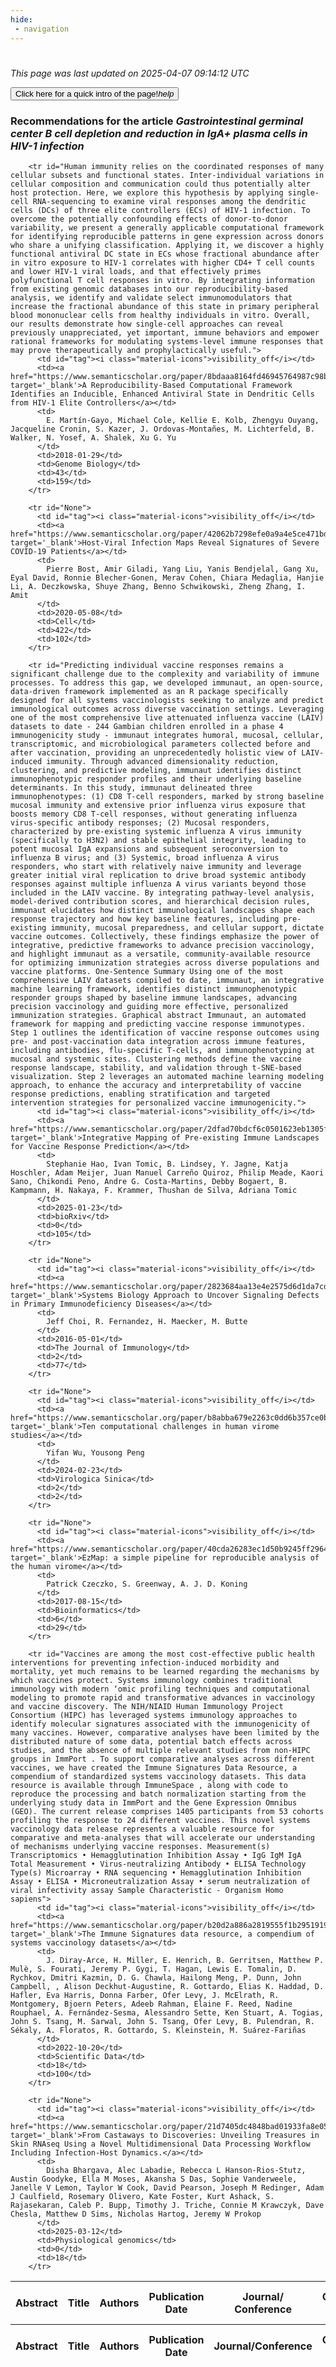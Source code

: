 ```yaml
---
hide:
 - navigation
---
```

<!DOCTYPE html>
#
<html lang="en">
<head>
  <meta charset="utf-8">
</head>

<body>
  <p>
  <i class="footer">This page was last updated on 2025-04-07 09:14:12 UTC</i>
  </p>
  
  <div class="note info" onclick="startIntro()">
    <p>
      <button type="button" class="buttons">
        <div style="display: flex; align-items: center;">
        Click here for a quick intro of the page! <i class="material-icons">help</i>
        </div>
      </button>
    </p>
  </div>

  <p>
  <h3 data-intro='Recommendations for the article'>
    Recommendations for the article <i>Gastrointestinal germinal center B cell depletion and reduction in IgA+ plasma cells in HIV-1 infection</i>
  </h3>
  <table id="table1" class="display wrap" style="width:100%">
  <thead>
    <tr>
        <th data-intro='Click to view the abstract (if available)'>Abstract</th>
        <th>Title</th>
        <th>Authors</th>
        <th>Publication Date</th>
        <th>Journal/ Conference</th>
        <th>Citation count</th>
        <th data-intro='Highest h-index among the authors'>Highest h-index</th>
    </tr>
  </thead>
  <tbody>
    
        <tr id="Human immunity relies on the coordinated responses of many cellular subsets and functional states. Inter-individual variations in cellular composition and communication could thus potentially alter host protection. Here, we explore this hypothesis by applying single-cell RNA-sequencing to examine viral responses among the dendritic cells (DCs) of three elite controllers (ECs) of HIV-1 infection. To overcome the potentially confounding effects of donor-to-donor variability, we present a generally applicable computational framework for identifying reproducible patterns in gene expression across donors who share a unifying classification. Applying it, we discover a highly functional antiviral DC state in ECs whose fractional abundance after in vitro exposure to HIV-1 correlates with higher CD4+ T cell counts and lower HIV-1 viral loads, and that effectively primes polyfunctional T cell responses in vitro. By integrating information from existing genomic databases into our reproducibility-based analysis, we identify and validate select immunomodulators that increase the fractional abundance of this state in primary peripheral blood mononuclear cells from healthy individuals in vitro. Overall, our results demonstrate how single-cell approaches can reveal previously unappreciated, yet important, immune behaviors and empower rational frameworks for modulating systems-level immune responses that may prove therapeutically and prophylactically useful.">
          <td id="tag"><i class="material-icons">visibility_off</i></td>
          <td><a href="https://www.semanticscholar.org/paper/8bdaaa8164fd46945764987c98bec307fda098c2" target='_blank'>A Reproducibility-Based Computational Framework Identifies an Inducible, Enhanced Antiviral State in Dendritic Cells from HIV-1 Elite Controllers</a></td>
          <td>
            E. Martín-Gayo, Michael Cole, Kellie E. Kolb, Zhengyu Ouyang, Jacqueline Cronin, S. Kazer, J. Ordovas-Montañes, M. Lichterfeld, B. Walker, N. Yosef, A. Shalek, Xu G. Yu
          </td>
          <td>2018-01-29</td>
          <td>Genome Biology</td>
          <td>43</td>
          <td>159</td>
        </tr>
    
        <tr id="None">
          <td id="tag"><i class="material-icons">visibility_off</i></td>
          <td><a href="https://www.semanticscholar.org/paper/42062b7298efe0a9a4e5ce471bd6c8d7131d6cda" target='_blank'>Host-Viral Infection Maps Reveal Signatures of Severe COVID-19 Patients</a></td>
          <td>
            Pierre Bost, Amir Giladi, Yang Liu, Yanis Bendjelal, Gang Xu, Eyal David, Ronnie Blecher-Gonen, Merav Cohen, Chiara Medaglia, Hanjie Li, A. Deczkowska, Shuye Zhang, Benno Schwikowski, Zheng Zhang, I. Amit
          </td>
          <td>2020-05-08</td>
          <td>Cell</td>
          <td>422</td>
          <td>102</td>
        </tr>
    
        <tr id="Predicting individual vaccine responses remains a significant challenge due to the complexity and variability of immune processes. To address this gap, we developed immunaut, an open-source, data-driven framework implemented as an R package specifically designed for all systems vaccinologists seeking to analyze and predict immunological outcomes across diverse vaccination settings. Leveraging one of the most comprehensive live attenuated influenza vaccine (LAIV) datasets to date - 244 Gambian children enrolled in a phase 4 immunogenicity study - immunaut integrates humoral, mucosal, cellular, transcriptomic, and microbiological parameters collected before and after vaccination, providing an unprecedentedly holistic view of LAIV-induced immunity. Through advanced dimensionality reduction, clustering, and predictive modeling, immunaut identifies distinct immunophenotypic responder profiles and their underlying baseline determinants. In this study, immunaut delineated three immunophenotypes: (1) CD8 T-cell responders, marked by strong baseline mucosal immunity and extensive prior influenza virus exposure that boosts memory CD8 T-cell responses, without generating influenza virus-specific antibody responses; (2) Mucosal responders, characterized by pre-existing systemic influenza A virus immunity (specifically to H3N2) and stable epithelial integrity, leading to potent mucosal IgA expansions and subsequent seroconversion to influenza B virus; and (3) Systemic, broad influenza A virus responders, who start with relatively naive immunity and leverage greater initial viral replication to drive broad systemic antibody responses against multiple influenza A virus variants beyond those included in the LAIV vaccine. By integrating pathway-level analysis, model-derived contribution scores, and hierarchical decision rules, immunaut elucidates how distinct immunological landscapes shape each response trajectory and how key baseline features, including pre-existing immunity, mucosal preparedness, and cellular support, dictate vaccine outcomes. Collectively, these findings emphasize the power of integrative, predictive frameworks to advance precision vaccinology, and highlight immunaut as a versatile, community-available resource for optimizing immunization strategies across diverse populations and vaccine platforms. One-Sentence Summary Using one of the most comprehensive LAIV datasets compiled to date, immunaut, an integrative machine learning framework, identifies distinct immunophenotypic responder groups shaped by baseline immune landscapes, advancing precision vaccinology and guiding more effective, personalized immunization strategies. Graphical abstract Immunaut, an automated framework for mapping and predicting vaccine response immunotypes. Step 1 outlines the identification of vaccine response outcomes using pre- and post-vaccination data integration across immune features, including antibodies, flu-specific T-cells, and immunophenotyping at mucosal and systemic sites. Clustering methods define the vaccine response landscape, stability, and validation through t-SNE-based visualization. Step 2 leverages an automated machine learning modeling approach, to enhance the accuracy and interpretability of vaccine response predictions, enabling stratification and targeted intervention strategies for personalized vaccine immunogenicity.">
          <td id="tag"><i class="material-icons">visibility_off</i></td>
          <td><a href="https://www.semanticscholar.org/paper/2dfad70bdcf6c0501623eb1305faf8c365faa1a5" target='_blank'>Integrative Mapping of Pre-existing Immune Landscapes for Vaccine Response Prediction</a></td>
          <td>
            Stephanie Hao, Ivan Tomic, B. Lindsey, Y. Jagne, Katja Hoschler, Adam Meijer, Juan Manuel Carreño Quiroz, Philip Meade, Kaori Sano, Chikondi Peno, Andre G. Costa-Martins, Debby Bogaert, B. Kampmann, H. Nakaya, F. Krammer, Thushan de Silva, Adriana Tomic
          </td>
          <td>2025-01-23</td>
          <td>bioRxiv</td>
          <td>0</td>
          <td>105</td>
        </tr>
    
        <tr id="None">
          <td id="tag"><i class="material-icons">visibility_off</i></td>
          <td><a href="https://www.semanticscholar.org/paper/2823684aa13e4e2575d6d1da7cd6194c358c3ce5" target='_blank'>Systems Biology Approach to Uncover Signaling Defects in Primary Immunodeficiency Diseases</a></td>
          <td>
            Jeff Choi, R. Fernandez, H. Maecker, M. Butte
          </td>
          <td>2016-05-01</td>
          <td>The Journal of Immunology</td>
          <td>2</td>
          <td>77</td>
        </tr>
    
        <tr id="None">
          <td id="tag"><i class="material-icons">visibility_off</i></td>
          <td><a href="https://www.semanticscholar.org/paper/b8abba679e2263c0dd6b357ce0b9b74a569cd8b2" target='_blank'>Ten computational challenges in human virome studies</a></td>
          <td>
            Yifan Wu, Yousong Peng
          </td>
          <td>2024-02-23</td>
          <td>Virologica Sinica</td>
          <td>2</td>
          <td>2</td>
        </tr>
    
        <tr id="None">
          <td id="tag"><i class="material-icons">visibility_off</i></td>
          <td><a href="https://www.semanticscholar.org/paper/40cda26283ec1d50b9245ff29644d68027d6f25d" target='_blank'>EzMap: a simple pipeline for reproducible analysis of the human virome</a></td>
          <td>
            Patrick Czeczko, S. Greenway, A. J. D. Koning
          </td>
          <td>2017-08-15</td>
          <td>Bioinformatics</td>
          <td>6</td>
          <td>29</td>
        </tr>
    
        <tr id="Vaccines are among the most cost-effective public health interventions for preventing infection-induced morbidity and mortality, yet much remains to be learned regarding the mechanisms by which vaccines protect. Systems immunology combines traditional immunology with modern ‘omic profiling techniques and computational modeling to promote rapid and transformative advances in vaccinology and vaccine discovery. The NIH/NIAID Human Immunology Project Consortium (HIPC) has leveraged systems immunology approaches to identify molecular signatures associated with the immunogenicity of many vaccines. However, comparative analyses have been limited by the distributed nature of some data, potential batch effects across studies, and the absence of multiple relevant studies from non-HIPC groups in ImmPort . To support comparative analyses across different vaccines, we have created the Immune Signatures Data Resource, a compendium of standardized systems vaccinology datasets. This data resource is available through ImmuneSpace , along with code to reproduce the processing and batch normalization starting from the underlying study data in ImmPort and the Gene Expression Omnibus (GEO). The current release comprises 1405 participants from 53 cohorts profiling the response to 24 different vaccines. This novel systems vaccinology data release represents a valuable resource for comparative and meta-analyses that will accelerate our understanding of mechanisms underlying vaccine responses. Measurement(s) Transcriptomics • Hemagglutination Inhibition Assay • IgG IgM IgA Total Measurement • Virus-neutralizing Antibody • ELISA Technology Type(s) Microarray • RNA sequencing • Hemagglutination Inhibition Assay • ELISA • Microneutralization Assay • serum neutralization of viral infectivity assay Sample Characteristic - Organism Homo sapiens">
          <td id="tag"><i class="material-icons">visibility_off</i></td>
          <td><a href="https://www.semanticscholar.org/paper/b20d2a886a2819555f1b29519193323bf6535394" target='_blank'>The Immune Signatures data resource, a compendium of systems vaccinology datasets</a></td>
          <td>
            J. Diray-Arce, H. Miller, E. Henrich, B. Gerritsen, Matthew P. Mulè, S. Fourati, Jeremy P. Gygi, T. Hagan, Lewis E. Tomalin, D. Rychkov, Dmitri Kazmin, D. G. Chawla, Hailong Meng, P. Dunn, John Campbell, , Alison Deckhut-Augustine, R. Gottardo, Elias K. Haddad, D. Hafler, Eva Harris, Donna Farber, Ofer Levy, J. McElrath, R. Montgomery, Bjoern Peters, Adeeb Rahman, Elaine F. Reed, Nadine Rouphael, A. Fernández-Sesma, Alessandro Sette, Ken Stuart, A. Togias, John S. Tsang, M. Sarwal, John S. Tsang, Ofer Levy, B. Pulendran, R. Sékaly, A. Floratos, R. Gottardo, S. Kleinstein, M. Suárez-Fariñas
          </td>
          <td>2022-10-20</td>
          <td>Scientific Data</td>
          <td>18</td>
          <td>100</td>
        </tr>
    
        <tr id="None">
          <td id="tag"><i class="material-icons">visibility_off</i></td>
          <td><a href="https://www.semanticscholar.org/paper/21d7405dc4848bad01933fa8e058f89b35b57024" target='_blank'>From Castaways to Discoveries: Unveiling Treasures in Skin RNAseq Using a Novel Multidimensional Data Processing Workflow Including Infection-Host Dynamics.</a></td>
          <td>
            Disha Bhargava, Alec Labadie, Rebecca L Hanson-Rios-Stutz, Austin Goodyke, Ella M Moses, Akansha S Das, Sophie Vanderweele, Janelle V Lemon, Taylor W Cook, David Pearson, Joseph M Redinger, Adam J Caulfield, Rosemary Olivero, Kate Foster, Kurt Ashack, S. Rajasekaran, Caleb P. Bupp, Timothy J. Triche, Connie M Krawczyk, Dave Chesla, Matthew D Sims, Nicholas Hartog, Jeremy W Prokop
          </td>
          <td>2025-03-12</td>
          <td>Physiological genomics</td>
          <td>0</td>
          <td>18</td>
        </tr>
    
  </tbody>
  <tfoot>
    <tr>
        <th>Abstract</th>
        <th>Title</th>
        <th>Authors</th>
        <th>Publication Date</th>
        <th>Journal/Conference</th>
        <th>Citation count</th>
        <th>Highest h-index</th>
    </tr>
  </tfoot>
  </table>
  </p>

</body>

<script>
var dataTableOptions = {
        initComplete: function () {
        this.api()
            .columns()
            .every(function () {
                let column = this;
 
                // Create select element
                let select = document.createElement('select');
                select.add(new Option(''));
                column.footer().replaceChildren(select);
 
                // Apply listener for user change in value
                select.addEventListener('change', function () {
                    column
                        .search(select.value, {exact: true})
                        .draw();
                });

                // keep the width of the select element same as the column
                select.style.width = '100%';
 
                // Add list of options
                column
                    .data()
                    .unique()
                    .sort()
                    .each(function (d, j) {
                        select.add(new Option(d));
                    });
            });
    },
    scrollX: false,
    scrollCollapse: true,
    paging: true,
    fixedColumns: true,
    columnDefs: [
        {"className": "dt-center", "targets": "_all"},
        // set width for both columns 0 and 1 as 25%
        { width: '5%', targets: 0 },
        { width: '25%', targets: 1 },
        { width: '20%', targets: 2 },
        { width: '10%', targets: 3 },
        { width: '20%', targets: 4 }

      ],
    pageLength: 10,
    layout: {
        topStart: {
            buttons: ['copy', 'csv', 'excel', 'pdf', 'print']
        }
    }
  }
  new DataTable('#table1', dataTableOptions);
  
  var table = $('#table1').DataTable();
  $('#table1 tbody').on('click', 'td:first-child', function () {
    var tr = $(this).closest('tr');
    var row = table.row( tr );

    var rowId = tr.attr('id');
    // alert(rowId);

    if (row.child.isShown()) {
      // This row is already open - close it.
      row.child.hide();
      tr.removeClass('shown');
      tr.find('td:first-child').html('<i class="material-icons">visibility_off</i>');
    } else {
      // Open row.
      // row.child('foo').show();
      var content = '<div class="child-row-content"><strong>Abstract:</strong> ' + rowId + '</div>';
      row.child(content).show();
      tr.addClass('shown');
      tr.find('td:first-child').html('<i class="material-icons">visibility</i>');
    }
  });
</script>
<style>
  .child-row-content {
    text-align: justify;
    text-justify: inter-word;
    word-wrap: break-word; /* Ensure long words are broken */
    white-space: normal; /* Ensure text wraps to the next line */
    max-width: 100%; /* Ensure content does not exceed the table width */
    padding: 10px; /* Optional: add some padding for better readability */
    /* font size */
    font-size: small;
  }
</style>
</html>
